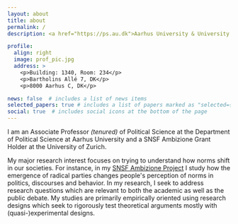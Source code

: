 ```yaml
---
layout: about
title: about
permalink: /
description: <a href="https://ps.au.dk">Aarhus University & University of Zurich</a>. 

profile:
  align: right
  image: prof_pic.jpg
  address: >
    <p>Building: 1340, Room: 234</p>
    <p>Bartholins Allé 7, DK</p>
    <p>8000 Aarhus C, DK</p>

news: false  # includes a list of news items
selected_papers: true # includes a list of papers marked as "selected={true}"
social: true  # includes social icons at the bottom of the page
---
```


I am an Associate Professor *(tenured)* of Political Science at the Department of Political Science at Aarhus University and a SNSF Ambizione Grant Holder at the University of Zurich. 

My major research interest focuses on trying to understand how norms shift in our societies. For instance, in my [SNSF Ambizione Project](https://extremeentrance.github.io) I study how the emergence of radical parties changes people's perception of norms in politics, discourses and behavior. In my research, I seek to address research questions which are relevant to both the academic as well as the public debate. My studies are primarily empirically oriented using research designs which seek to rigorously test theoretical arguments mostly with (quasi-)experimental designs.
